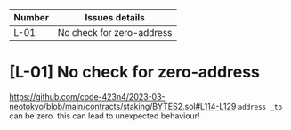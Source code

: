 | Number | Issues details                             |
| ------ | -------------------------------------------|
| L-01   | No check for zero-address                  |

# [L-01] No check for zero-address
https://github.com/code-423n4/2023-03-neotokyo/blob/main/contracts/staking/BYTES2.sol#L114-L129
`address _to` can be zero. this can lead to unexpected behaviour!
